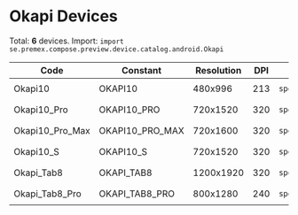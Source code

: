 # Okapi Devices

Total: **6** devices. Import: `import se.premex.compose.preview.device.catalog.android.Okapi`

| Code | Constant | Resolution | DPI | Compose Spec | Preview Usage |
|------|----------|------------|-----|-------------|---------------|
| Okapi10 | OKAPI10 | 480x996 | 213 | `spec:width=480px,height=996px,dpi=213` | `@Preview(device = Okapi.OKAPI10)` |
| Okapi10_Pro | OKAPI10_PRO | 720x1520 | 320 | `spec:width=720px,height=1520px,dpi=320` | `@Preview(device = Okapi.OKAPI10_PRO)` |
| Okapi10_Pro_Max | OKAPI10_PRO_MAX | 720x1600 | 320 | `spec:width=720px,height=1600px,dpi=320` | `@Preview(device = Okapi.OKAPI10_PRO_MAX)` |
| Okapi10_S | OKAPI10_S | 720x1520 | 320 | `spec:width=720px,height=1520px,dpi=320` | `@Preview(device = Okapi.OKAPI10_S)` |
| Okapi_Tab8 | OKAPI_TAB8 | 1200x1920 | 320 | `spec:width=1200px,height=1920px,dpi=320` | `@Preview(device = Okapi.OKAPI_TAB8)` |
| Okapi_Tab8_Pro | OKAPI_TAB8_PRO | 800x1280 | 240 | `spec:width=800px,height=1280px,dpi=240` | `@Preview(device = Okapi.OKAPI_TAB8_PRO)` |

<!-- Generated automatically. Do not edit manually. -->
